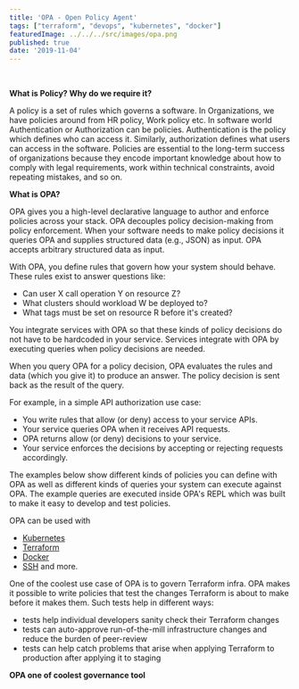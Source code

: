 ```yaml
---
title: 'OPA - Open Policy Agent'
tags: ["terraform", "devops", "kubernetes", "docker"]
featuredImage: ../../../src/images/opa.png
published: true
date: '2019-11-04'
---
```

<br>

<b>What is Policy? Why do we require it?</b>


A policy is a set of rules which governs a software. In Organizations, we have policies around from HR policy, Work policy etc. In software world Authentication or Authorization can be policies. Authentication is the policy which defines who can access it. Similarly, authorization defines what users can access in the software.
Policies are essential to the long-term success of organizations because they encode important knowledge about how to comply with legal requirements, work within technical constraints, avoid repeating mistakes, and so on.

<b> What is OPA? </b>


OPA gives you a high-level declarative language to author and enforce policies across your stack.
OPA decouples policy decision-making from policy enforcement. When your software needs to make policy decisions it queries OPA and supplies structured data (e.g., JSON) as input. OPA accepts arbitrary structured data as input.

With OPA, you define rules that govern how your system should behave. These rules exist to answer questions like:

- Can user X call operation Y on resource Z?
- What clusters should workload W be deployed to?
- What tags must be set on resource R before it's created?

You integrate services with OPA so that these kinds of policy decisions do not have to be hardcoded in your service. Services integrate with OPA by executing queries when policy decisions are needed.

When you query OPA for a policy decision, OPA evaluates the rules and data (which you give it) to produce an answer. The policy decision is sent back as the result of the query.

For example, in a simple API authorization use case:

- You write rules that allow (or deny) access to your service APIs.
- Your service queries OPA when it receives API requests.
- OPA returns allow (or deny) decisions to your service.
- Your service enforces the decisions by accepting or rejecting requests accordingly.

The examples below show different kinds of policies you can define with OPA as well as different kinds of queries your system can execute against OPA. The example queries are executed inside OPA's REPL which was built to make it easy to develop and test policies.

OPA can be used with 
- [Kubernetes](https://kubernetes.io/blog/2019/08/06/opa-gatekeeper-policy-and-governance-for-kubernetes/)
- [Terraform](https://www.openpolicyagent.org/docs/latest/terraform/)
- [Docker](https://www.openpolicyagent.org/docs/latest/docker-authorization/)
- [SSH](https://www.openpolicyagent.org/docs/latest/ssh-and-sudo-authorization/) and more.

One of the coolest use case of OPA is to govern Terraform infra.
OPA makes it possible to write policies that test the changes Terraform is about to make before it makes them. Such tests help in different ways:

- tests help individual developers sanity check their Terraform changes
- tests can auto-approve run-of-the-mill infrastructure changes and reduce the burden of peer-review
- tests can help catch problems that arise when applying Terraform to production after applying it to staging

<b>OPA one of coolest governance tool<b>